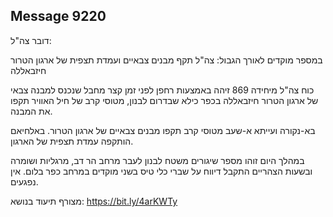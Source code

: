 ## Message 9220

דובר צה"ל:

במספר מוקדים לאורך הגבול: צה"ל תקף מבנים צבאיים ועמדת תצפית של ארגון הטרור חיזבאללה

כוח צה"ל מיחידה 869 זיהה באמצעות רחפן לפני זמן קצר מחבל שנכנס למבנה צבאי של ארגון הטרור חיזבאללה בכפר כילא שבדרום לבנון, מטוסי קרב של חיל האוויר תקפו את המבנה.

בא-נקורה ועייתא א-שעב מטוסי קרב תקפו מבנים צבאיים של ארגון הטרור. באלחיאם הותקפה עמדת תצפית של הארגון.

במהלך היום זוהו מספר שיגורים משטח לבנון לעבר מרחב הר דב, מרגליות ושומרה ובשעות הצהריים התקבל דיווח על שברי כלי טיס בשני מוקדים במרחב כפר בלום. אין נפגעים. 

מצורף תיעוד בנושא: https://bit.ly/4arKWTy

